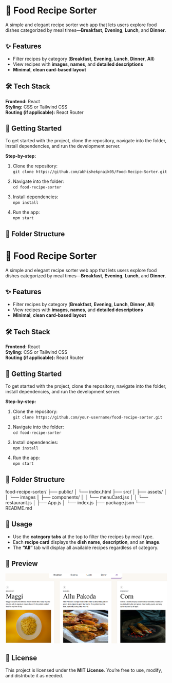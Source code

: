# 🍲 Food Recipe Sorter

A simple and elegant recipe sorter web app that lets users explore food dishes categorized by meal times—**Breakfast**, **Evening**, **Lunch**, and **Dinner**.

## ✨ Features

- Filter recipes by category (**Breakfast**, **Evening**, **Lunch**, **Dinner**, **All**)
- View recipes with **images**, **names**, and **detailed descriptions**
- **Minimal**, **clean card-based layout**

## 🛠️ Tech Stack

**Frontend:** React  
**Styling:** CSS or Tailwind CSS  
**Routing (if applicable):** React Router

## 🚀 Getting Started

To get started with the project, clone the repository, navigate into the folder, install dependencies, and run the development server.

**Step-by-step:**

1. Clone the repository:  
   `git clone https://github.com/abhishekpnaik05/Food-Recipe-Sorter.git`

2. Navigate into the folder:  
   `cd food-recipe-sorter`

3. Install dependencies:  
   `npm install`

4. Run the app:  
   `npm start`

## 📁 Folder Structure

# 🍲 Food Recipe Sorter

A simple and elegant recipe sorter web app that lets users explore food dishes categorized by meal times—**Breakfast**, **Evening**, **Lunch**, and **Dinner**.

## ✨ Features

- Filter recipes by category (**Breakfast**, **Evening**, **Lunch**, **Dinner**, **All**)
- View recipes with **images**, **names**, and **detailed descriptions**
- **Minimal**, **clean card-based layout**

## 🛠️ Tech Stack

**Frontend:** React  
**Styling:** CSS or Tailwind CSS  
**Routing (if applicable):** React Router

## 🚀 Getting Started

To get started with the project, clone the repository, navigate into the folder, install dependencies, and run the development server.

**Step-by-step:**

1. Clone the repository:  
   `git clone https://github.com/your-username/food-recipe-sorter.git`

2. Navigate into the folder:  
   `cd food-recipe-sorter`

3. Install dependencies:  
   `npm install`

4. Run the app:  
   `npm start`

## 📁 Folder Structure

food-recipe-sorter/
├── public/
│   └── index.html
├── src/
│   ├── assets/
│   │   └── images
│   ├── components/
│   │   └── menuCard.jsx
│   │   └── restaurant.js
│   ├── App.js
│   └── index.js
├── package.json
└── README.md


## 🧪 Usage

- Use the **category tabs** at the top to filter the recipes by meal type.  
- Each **recipe card** displays the **dish name**, **description**, and an **image**.  
- The **“All”** tab will display all available recipes regardless of category.

## 📸 Preview

![App Screenshot](./Screenshot.png)

## 📄 License

This project is licensed under the **MIT License**. You’re free to use, modify, and distribute it as needed.

